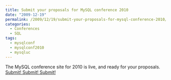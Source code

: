 ```yaml
---
title: Submit your proposals for MySQL conference 2010
date: "2009-12-19"
permalink: /2009/12/19/submit-your-proposals-for-mysql-conference-2010/
categories:
  - Conferences
  - SQL
tags:
  - mysqlconf
  - mysqlconf2010
  - mysqluc
---
```

The MySQL conference site for 2010 is live, and ready for your proposals. [Submit! Submit! Submit!][1]

 [1]: http://en.oreilly.com/mysql2010/user/proposal/propose/cfp/79
